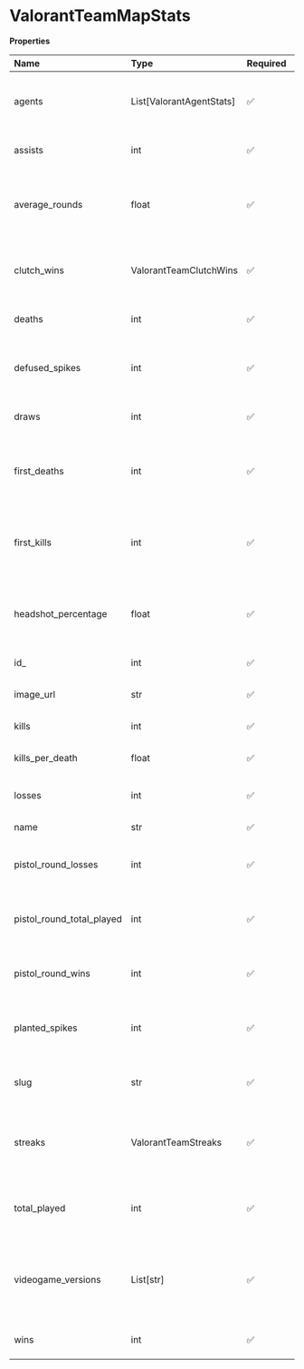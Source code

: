 # ValorantTeamMapStats

**Properties**

| Name                      | Type                     | Required | Description                                                     |
| :------------------------ | :----------------------- | :------- | :-------------------------------------------------------------- |
| agents                    | List[ValorantAgentStats] | ✅       | Agents picks, wins, and losses stats for this map               |
| assists                   | int                      | ✅       | Number of team's assists                                        |
| average_rounds            | float                    | ✅       | Average number of rounds played by the team on this map         |
| clutch_wins               | ValorantTeamClutchWins   | ✅       | Rounds wins with a single team member alive                     |
| deaths                    | int                      | ✅       | Number of team's death                                          |
| defused_spikes            | int                      | ✅       | Number of spikes defused by a team member                       |
| draws                     | int                      | ✅       | Number of team draws on this map                                |
| first_deaths              | int                      | ✅       | Number of rounds where a team member died first                 |
| first_kills               | int                      | ✅       | Number of rounds where a team member did the first kill         |
| headshot_percentage       | float                    | ✅       | Percentage of headshots within the player's shots               |
| id\_                      | int                      | ✅       | ID of the map                                                   |
| image_url                 | str                      | ✅       | URL to an image of the map                                      |
| kills                     | int                      | ✅       | Number of team's kills                                          |
| kills_per_death           | float                    | ✅       | Ratio of team's kills per deaths                                |
| losses                    | int                      | ✅       | Number of team losses on this map                               |
| name                      | str                      | ✅       | Name of the map                                                 |
| pistol_round_losses       | int                      | ✅       | Number of pistol rounds lost by the team                        |
| pistol_round_total_played | int                      | ✅       | Number of pistol rounds played by the team                      |
| pistol_round_wins         | int                      | ✅       | Number of pistol rounds won by the team                         |
| planted_spikes            | int                      | ✅       | Number of spikes planted by a team member                       |
| slug                      | str                      | ✅       | Human-readable identifier of the map                            |
| streaks                   | ValorantTeamStreaks      | ✅       | Streaks done by a team member (in a given round)                |
| total_played              | int                      | ✅       | Number of times the team played on this map                     |
| videogame_versions        | List[str]                | ✅       | Array of of video game versions (ie. patches) for this resource |
| wins                      | int                      | ✅       | Number of team wins on this map                                 |

<!-- This file was generated by liblab | https://liblab.com/ -->
